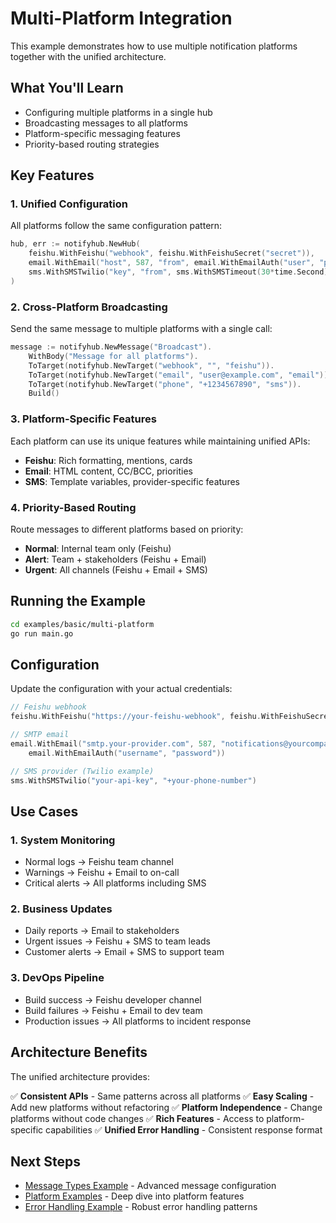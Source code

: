 # Multi-Platform Integration

This example demonstrates how to use multiple notification platforms together with the unified architecture.

## What You'll Learn

- Configuring multiple platforms in a single hub
- Broadcasting messages to all platforms
- Platform-specific messaging features
- Priority-based routing strategies

## Key Features

### 1. Unified Configuration

All platforms follow the same configuration pattern:

```go
hub, err := notifyhub.NewHub(
    feishu.WithFeishu("webhook", feishu.WithFeishuSecret("secret")),
    email.WithEmail("host", 587, "from", email.WithEmailAuth("user", "pass")),
    sms.WithSMSTwilio("key", "from", sms.WithSMSTimeout(30*time.Second)),
)
```

### 2. Cross-Platform Broadcasting

Send the same message to multiple platforms with a single call:

```go
message := notifyhub.NewMessage("Broadcast").
    WithBody("Message for all platforms").
    ToTarget(notifyhub.NewTarget("webhook", "", "feishu")).
    ToTarget(notifyhub.NewTarget("email", "user@example.com", "email")).
    ToTarget(notifyhub.NewTarget("phone", "+1234567890", "sms")).
    Build()
```

### 3. Platform-Specific Features

Each platform can use its unique features while maintaining unified APIs:

- **Feishu**: Rich formatting, mentions, cards
- **Email**: HTML content, CC/BCC, priorities
- **SMS**: Template variables, provider-specific features

### 4. Priority-Based Routing

Route messages to different platforms based on priority:

- **Normal**: Internal team only (Feishu)
- **Alert**: Team + stakeholders (Feishu + Email)
- **Urgent**: All channels (Feishu + Email + SMS)

## Running the Example

```bash
cd examples/basic/multi-platform
go run main.go
```

## Configuration

Update the configuration with your actual credentials:

```go
// Feishu webhook
feishu.WithFeishu("https://your-feishu-webhook", feishu.WithFeishuSecret("secret"))

// SMTP email
email.WithEmail("smtp.your-provider.com", 587, "notifications@yourcompany.com",
    email.WithEmailAuth("username", "password"))

// SMS provider (Twilio example)
sms.WithSMSTwilio("your-api-key", "+your-phone-number")
```

## Use Cases

### 1. System Monitoring

- Normal logs → Feishu team channel
- Warnings → Feishu + Email to on-call
- Critical alerts → All platforms including SMS

### 2. Business Updates

- Daily reports → Email to stakeholders
- Urgent issues → Feishu + SMS to team leads
- Customer alerts → Email + SMS to support team

### 3. DevOps Pipeline

- Build success → Feishu developer channel
- Build failures → Feishu + Email to dev team
- Production issues → All platforms to incident response

## Architecture Benefits

The unified architecture provides:

✅ **Consistent APIs** - Same patterns across all platforms
✅ **Easy Scaling** - Add new platforms without refactoring
✅ **Platform Independence** - Change platforms without code changes
✅ **Rich Features** - Access to platform-specific capabilities
✅ **Unified Error Handling** - Consistent response format

## Next Steps

- [Message Types Example](../message-types/) - Advanced message configuration
- [Platform Examples](../../platforms/) - Deep dive into platform features
- [Error Handling Example](../error-handling/) - Robust error handling patterns